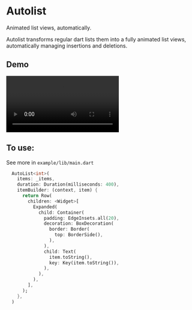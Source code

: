 # Autolist

Animated list views, automatically.

Autolist transforms regular dart lists them into a fully
animated list views, automatically managing insertions and deletions.

## Demo

![autolist_demo](/uploads/83979c1e3fb81c77de8ed5f3ff0b02b3/autolist_demo.mov)

## To use:

See more in `example/lib/main.dart`

```dart
  AutoList<int>(
    items: _items,
    duration: Duration(milliseconds: 400),
    itemBuilder: (context, item) {
      return Row(
        children: <Widget>[
          Expanded(
            child: Container(
              padding: EdgeInsets.all(20),
              decoration: BoxDecoration(
                border: Border(
                  top: BorderSide(),
                ),
              ),
              child: Text(
                item.toString(),
                key: Key(item.toString()),
              ),
            ),
          ),
        ],
      );
    },
  )
```